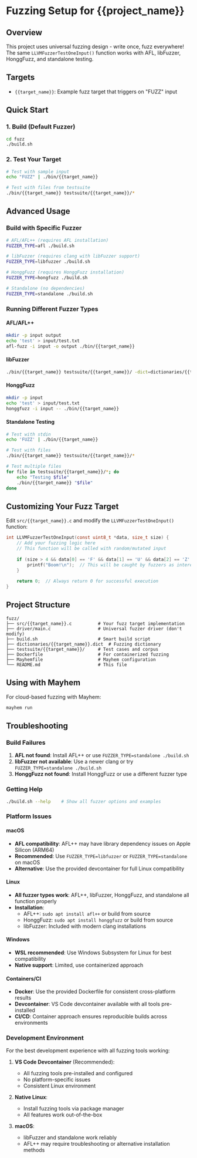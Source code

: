 # Fuzzing Setup for {{project_name}}

## Overview

This project uses universal fuzzing design - write once, fuzz everywhere! The same
`LLVMFuzzerTestOneInput()` function works with AFL, libFuzzer, HonggFuzz, and
standalone testing.

## Targets

- `{{target_name}}`: Example fuzz target that triggers on "FUZZ" input

## Quick Start

### 1. Build (Default Fuzzer)

```bash
cd fuzz
./build.sh
```

### 2. Test Your Target

```bash
# Test with sample input
echo "FUZZ" | ./bin/{{target_name}}

# Test with files from testsuite
./bin/{{target_name}} testsuite/{{target_name}}/*
```

## Advanced Usage

### Build with Specific Fuzzer

```bash
# AFL/AFL++ (requires AFL installation)
FUZZER_TYPE=afl ./build.sh

# libFuzzer (requires clang with libFuzzer support)  
FUZZER_TYPE=libfuzzer ./build.sh

# HonggFuzz (requires HonggFuzz installation)
FUZZER_TYPE=hongfuzz ./build.sh

# Standalone (no dependencies)
FUZZER_TYPE=standalone ./build.sh
```

### Running Different Fuzzer Types

#### AFL/AFL++
```bash
mkdir -p input output
echo 'test' > input/test.txt
afl-fuzz -i input -o output ./bin/{{target_name}}
```

#### libFuzzer
```bash
./bin/{{target_name}} testsuite/{{target_name}}/ -dict=dictionaries/{{target_name}}.dict
```

#### HonggFuzz
```bash
mkdir -p input
echo 'test' > input/test.txt
honggfuzz -i input -- ./bin/{{target_name}}
```

#### Standalone Testing
```bash
# Test with stdin
echo 'FUZZ' | ./bin/{{target_name}}

# Test with files
./bin/{{target_name}} testsuite/{{target_name}}/*

# Test multiple files
for file in testsuite/{{target_name}}/*; do
    echo "Testing $file"
    ./bin/{{target_name}} "$file"
done
```

## Customizing Your Fuzz Target

Edit `src/{{target_name}}.c` and modify the `LLVMFuzzerTestOneInput()` function:

```c
int LLVMFuzzerTestOneInput(const uint8_t *data, size_t size) {
    // Add your fuzzing logic here
    // This function will be called with random/mutated input
    
    if (size > 4 && data[0] == 'F' && data[1] == 'U' && data[2] == 'Z' && data[3] == 'Z') {
        printf("Boom!\n");  // This will be caught by fuzzers as interesting
    }
    
    return 0;  // Always return 0 for successful execution
}
```

## Project Structure

```
fuzz/
├── src/{{target_name}}.c          # Your fuzz target implementation
├── driver/main.c                  # Universal fuzzer driver (don't modify)
├── build.sh                       # Smart build script
├── dictionaries/{{target_name}}.dict  # Fuzzing dictionary
├── testsuite/{{target_name}}/     # Test cases and corpus
├── Dockerfile                     # For containerized fuzzing  
├── Mayhemfile                     # Mayhem configuration
└── README.md                      # This file
```

## Using with Mayhem

For cloud-based fuzzing with Mayhem:

```bash
mayhem run
```

## Troubleshooting

### Build Failures

1. **AFL not found**: Install AFL++ or use `FUZZER_TYPE=standalone ./build.sh`
2. **libFuzzer not available**: Use a newer clang or try `FUZZER_TYPE=standalone ./build.sh`  
3. **HonggFuzz not found**: Install HonggFuzz or use a different fuzzer type

### Getting Help

```bash
./build.sh --help    # Show all fuzzer options and examples
```

### Platform Issues

#### macOS
- **AFL compatibility**: AFL++ may have library dependency issues on Apple Silicon (ARM64)
- **Recommended**: Use `FUZZER_TYPE=libfuzzer` or `FUZZER_TYPE=standalone` on macOS
- **Alternative**: Use the provided devcontainer for full Linux compatibility

#### Linux
- **All fuzzer types work**: AFL++, libFuzzer, HonggFuzz, and standalone all function properly
- **Installation**: 
  - AFL++: `sudo apt install afl++` or build from source
  - HonggFuzz: `sudo apt install honggfuzz` or build from source
  - libFuzzer: Included with modern clang installations

#### Windows
- **WSL recommended**: Use Windows Subsystem for Linux for best compatibility
- **Native support**: Limited, use containerized approach

#### Containers/CI
- **Docker**: Use the provided Dockerfile for consistent cross-platform results
- **Devcontainer**: VS Code devcontainer available with all tools pre-installed
- **CI/CD**: Container approach ensures reproducible builds across environments

### Development Environment

For the best development experience with all fuzzing tools working:

1. **VS Code Devcontainer** (Recommended):
   - All fuzzing tools pre-installed and configured
   - No platform-specific issues
   - Consistent Linux environment

2. **Native Linux**:
   - Install fuzzing tools via package manager
   - All features work out-of-the-box

3. **macOS**:
   - libFuzzer and standalone work reliably
   - AFL++ may require troubleshooting or alternative installation methods
